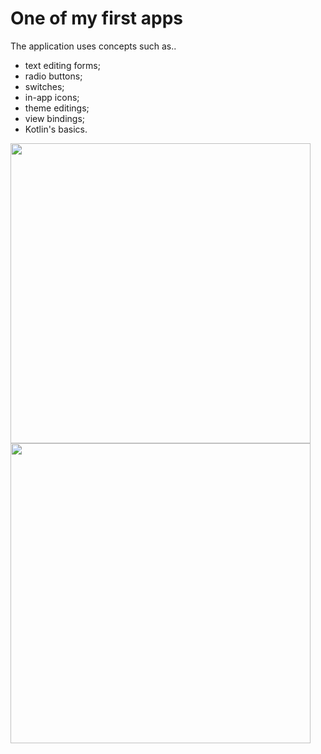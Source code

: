 # One of my first apps
The application uses concepts such as..
- text editing forms;
- radio buttons;
- switches;
- in-app icons;
- theme editings;
- view bindings;
- Kotlin's basics.

<p>
  <img src="https://user-images.githubusercontent.com/81878781/167227383-798b62a7-6086-4095-836d-7fa398a4ab52.png" width="480">
  <img src="https://user-images.githubusercontent.com/81878781/167227404-68dc3c99-0b5d-4503-bacf-494274fb8195.png" width="480">
</p>
